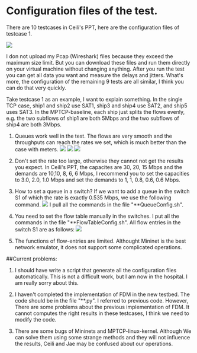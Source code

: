 # Configuration files of the test.
There are 10 testcases in Ceili's PPT, here are the configuration files of testcase 1.

![](https://ws2.sinaimg.cn/large/006tKfTcly1fjp3c20xdtj311w0sidjy.jpg)

I don not upload my Pcap (Wireshark) files because they exceed the maximum size limit. But you can download these files and run them directly on your virtual machine without changing anything. After you run the test you can get all data you want and measure the delays and jitters. What's more, the configuration of the remaining 9 tests are all similar, I think you can do that very quickly.
 
Take testcase 1 as an example, I want to explain something. In the single TCP case, ship1 and ship2 use SAT1, ship3 and ship4 use SAT2, and ship5 uses SAT3. In the MPTCP-baseline, each ship just splits the flows evenly, e.g. the two subflows of ship1 are  both 5Mbps and the two subflows of ship4 are both 3Mbps.

1. Queues work well in the test. The flows are very smooth and the throughputs can reach the rates we set, which is much better than the case with meters.
![](https://ws3.sinaimg.cn/large/006tKfTcly1fjp3ariyy4j31kw0u643m.jpg)
![](https://ws2.sinaimg.cn/large/006tKfTcly1fjp3li0a99j31kw0u0796.jpg)
![](https://ws4.sinaimg.cn/large/006tKfTcly1fjp3m8socnj31kw0qgq8d.jpg)

3. Don't set the rate too large, otherwise they cannot not get the results you expect. In Ceili's  PPT, the capacites are 30, 20, 15 Mbps and the demands are 10,10, 8, 6, 6 Mbps, I recommend you to set the capacities to 3.0, 2.0, 1.0 Mbps and set the demands to 1, 1, 0.8, 0.6, 0.6 Mbps.

2. How to set a queue in a switch? If we want to add a queue in the switch S1 of which the rate is exactly 0.535 Mbps, we use the following command. 
![](https://ws1.sinaimg.cn/large/006tKfTcly1fjp3v5kb1bj315s036gn2.jpg)
I pull all the commands in the file "**QueueConfig.sh".

2. You need to set the flow table manually in the switches. I put all the commands in the file "**FlowTableConfig.sh". All flow entries in the switch S1 are as follows:
    ![](https://ws2.sinaimg.cn/large/006tKfTcly1fjp3sv2fqlj315a06u41y.jpg)

3. The functions of flow-entries are limited. Althought Mininet is the best network emulator, it does not support some complicated operations.


##Current problems:

1. I should have write a script that generate all the configuration files automatically. This is not a difficult work, but I am now in the hospital. I am really sorry about this.


2. I haven't completed the implementation of FDM in the new testbed. The code should be in the file "**.py". I referred to previous code. However, There are some problems about the previous implementation of FDM. It cannot computes the right results in these testcases, I think we need to modify the code. 

3. There are some bugs of Mininets and MPTCP-linux-kernel. Although We can solve them using some strange methods and they will not influence the results, Ceili and Jae may be confused about our operations. 

